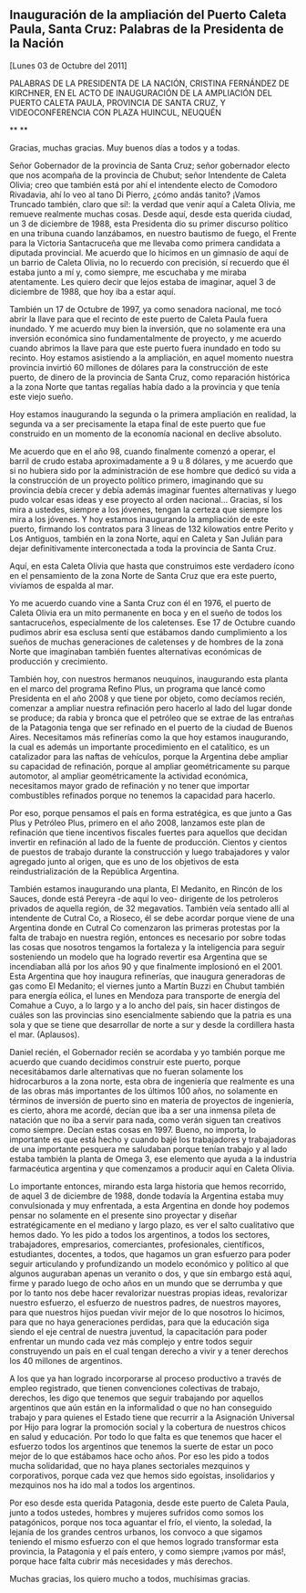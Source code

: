 Inauguración de la ampliación del Puerto Caleta Paula, Santa Cruz: Palabras de la Presidenta de la Nación
---------------------------------------------------------------------------------------------------------

[Lunes 03 de Octubre del 2011]

PALABRAS DE LA PRESIDENTA DE LA NACIÓN, CRISTINA FERNÁNDEZ DE KIRCHNER,
EN EL ACTO DE INAUGURACIÓN DE LA AMPLIACIÓN DEL PUERTO CALETA PAULA,
PROVINCIA DE SANTA CRUZ, Y VIDEOCONFERENCIA CON PLAZA HUINCUL, NEUQUÉN

** **

Gracias, muchas gracias. Muy buenos días a todos y a todas.

Señor Gobernador de la provincia de Santa Cruz; señor gobernador electo
que nos acompaña de la provincia de Chubut; señor Intendente de Caleta
Olivia; creo que también está por ahí el intendente electo de Comodoro
Rivadavia, ahí lo veo al tano Di Pierro, ¿cómo andás tanito? ¡Vamos
Truncado también, claro que sí!: la verdad que venir aquí a Caleta
Olivia, me remueve realmente muchas cosas. Desde aquí, desde esta
querida ciudad, un 3 de diciembre de 1988, esta Presidenta dio su primer
discurso político en una tribuna cuando lanzábamos, en nuestro bautismo
de fuego, el Frente para la Victoria Santacruceña que me llevaba como
primera candidata a diputada provincial. Me acuerdo que lo hicimos en un
gimnasio de aquí de un barrio de Caleta Olivia, no lo recuerdo con
precisión, sí recuerdo que él estaba junto a mí y, como siempre, me
escuchaba y me miraba atentamente. Les quiero decir que lejos estaba de
imaginar, aquel 3 de diciembre de 1988, que hoy iba a estar aquí.

También un 17 de Octubre de 1997, ya como senadora nacional, me tocó
abrir la llave para que el recinto de este puerto de Caleta Paula fuera
inundado. Y me acuerdo muy bien la inversión, que no solamente era una
inversión económica sino fundamentalmente de proyecto, y me acuerdo
cuando abrimos la llave para que este puerto fuera inundado en todo su
recinto. Hoy estamos asistiendo a la ampliación, en aquel momento
nuestra provincia invirtió 60 millones de dólares para la construcción
de este puerto, de dinero de la provincia de Santa Cruz, como reparación
histórica a la zona Norte que tantas regalías había dado a la provincia
y que tenía este viejo sueño.

Hoy estamos inaugurando la segunda o la primera ampliación en realidad,
la segunda va a ser precisamente la etapa final de este puerto que fue
construido en un momento de la economía nacional en declive absoluto.

Me acuerdo que en el año 98, cuando finalmente comenzó a operar, el
barril de crudo estaba aproximadamente a 9 u 8 dólares, y me acuerdo que
si no hubiera sido por la administración de ese hombre que dedicó su
vida a la construcción de un proyecto político primero, imaginando que
su provincia debía crecer y debía además imaginar fuentes alternativas y
luego pudo volcar esas ideas y ese proyecto al orden nacional… Gracias,
sí los mira a ustedes, siempre a los jóvenes, tengan la certeza que
siempre los mira a los jóvenes. Y hoy estamos inaugurando la ampliación
de este puerto, firmando los contratos para 3 líneas de 132 kilowatios
entre Perito y Los Antiguos, también en la zona Norte, aquí en Caleta y
San Julián para dejar definitivamente interconectada a toda la provincia
de Santa Cruz.

Aquí, en esta Caleta Olivia que hasta que construimos este verdadero
ícono en el pensamiento de la zona Norte de Santa Cruz que era este
puerto, vivíamos de espalda al mar.

Yo me acuerdo cuando vine a Santa Cruz con él en 1976, el puerto de
Caleta Olivia era un mito permanente en boca y en el sueño de todos los
santacruceños, especialmente de los caletenses. Ese 17 de Octubre cuando
pudimos abrir esa esclusa sentí que estábamos dando cumplimiento a los
sueños de muchas generaciones de caletenses y de hombres de la zona
Norte que imaginaban también fuentes alternativas económicas de
producción y crecimiento.

También hoy, con nuestros hermanos neuquinos, inaugurando esta planta en
el marco del programa Refino Plus, un programa que lancé como Presidenta
en el año 2008 y que tiene por objeto, como decíamos recién, comenzar a
ampliar nuestra refinación pero hacerlo al lado del lugar donde se
produce; da rabia y bronca que el petróleo que se extrae de las entrañas
de la Patagonia tenga que ser refinado en el puerto de la ciudad de
Buenos Aires. Necesitamos más refinerías como la que hoy estamos
inaugurando, la cual es además un importante procedimiento en el
catalítico, es un catalizador para las naftas de vehículos, porque la
Argentina debe ampliar su capacidad de refinación, porque al ampliar
geométricamente su parque automotor, al ampliar geométricamente la
actividad económica, necesitamos mayor grado de refinación y no tener
que importar combustibles refinados porque no tenemos la capacidad para
hacerlo.

Por eso, porque pensamos el país en forma estratégica, es que junto a
Gas Plus y Petróleo Plus, primero en el año 2008, lanzamos este plan de
refinación que tiene incentivos fiscales fuertes para aquellos que
decidan invertir en refinación al lado de la fuente de producción.
Cientos y cientos de puestos de trabajo durante la construcción y luego
trabajadores y valor agregado junto al origen, que es uno de los
objetivos de esta reindustrialización de la República Argentina.

También estamos inaugurando una planta, El Medanito, en Rincón de los
Sauces, donde está Pereyra -de aquí lo veo- dirigente de los petroleros
privados de aquella región, de 32 megavatios. También veía sentado allí
al intendente de Cutral Co, a Rioseco, él se debe acordar porque viene
de una Argentina donde en Cutral Co comenzaron las primeras protestas
por la falta de trabajo en nuestra región, entonces es necesario por
sobre todas las cosas que nosotros tengamos la fortaleza y la
inteligencia para seguir sosteniendo un modelo que ha logrado revertir
esa Argentina que se incendiaban allá por los años 90 y que finalmente
implosionó en el 2001. Esta Argentina que hoy inaugura refinerías, que
inaugura generadoras de gas como El Medanito; el viernes junto a Martín
Buzzi en Chubut también para energía eólica, el lunes en Mendoza para
transporte de energía del Comahue a Cuyo, a lo largo y a lo ancho del
país, sin hacer distingos de cuáles son las provincias sino
esencialmente sabiendo que la patria es una sola y que se tiene que
desarrollar de norte a sur y desde la cordillera hasta el mar.
(Aplausos).

Daniel recién, el Gobernador recién se acordaba y yo también porque me
acuerdo que cuando decidimos construir este puerto, porque necesitábamos
darle alternativas que no fueran solamente los hidrocarburos a la zona
norte, esta obra de ingeniería que realmente es una de las obras más
importantes de los últimos 100 años, no solamente en términos de
inversión de puerto sino en materia de proyectos de ingeniería, es
cierto, ahora me acordé, decían que iba a ser una inmensa pileta de
natación que no iba a servir para nada, como verán siguen tan creativos
como siempre. Decían estas cosas en 1997. Bueno, no importa, lo
importante es que está hecho y cuando bajé los trabajadores y
trabajadoras de una importante pesquera me saludaban porque tenían
trabajo y al lado estaba también la planta de Omega 3, ese elemento que
ayuda a la industria farmacéutica argentina y que comenzamos a producir
aquí en Caleta Olivia.

Lo importante entonces, mirando esta larga historia que hemos recorrido,
de aquel 3 de diciembre de 1988, donde todavía la Argentina estaba muy
convulsionada y muy enfrentada, a esta Argentina en donde hoy podemos
pensar no solamente en el presente sino proyectar y diseñar
estratégicamente en el mediano y largo plazo, es ver el salto
cualitativo que hemos dado. Yo les pido a todos los argentinos, a todos
los sectores, trabajadores, empresarios, comerciantes, profesionales,
científicos, estudiantes, docentes, a todos, que hagamos un gran
esfuerzo para poder seguir articulando y profundizando un modelo
económico y político al que algunos auguraban apenas un veranito o dos,
y que sin embargo está aquí, firme y parado luego de ocho años en un
mundo que se derrumba y que por lo tanto nos debe hacer revalorizar
nuestras propias ideas, revalorizar nuestro esfuerzo, el esfuerzo de
nuestros padres, de nuestros mayores, para que nuestros hijos puedan
vivir mejor de lo que nosotros lo hicimos, para que no haya generaciones
perdidas, para que la educación siga siendo el eje central de nuestra
juventud, la capacitación para poder enfrentar un mundo cada vez más
complejo y entre todos seguir construyendo un país en el cual tengan
derecho a vivir y a tener derechos los 40 millones de argentinos.

A los que ya han logrado incorporarse al proceso productivo a través de
empleo registrado, que tienen convenciones colectivas de trabajo,
derechos, les digo que tenemos que seguir trabajando por aquellos
argentinos que aún están en la informalidad o que no han conseguido
trabajo y para quienes el Estado tiene que recurrir a la Asignación
Universal por Hijo para lograr la promoción social y la cobertura de
nuestros chicos en salud y educación. Por todo lo que falta es que
tenemos que hacer el esfuerzo todos los argentinos que tenemos la suerte
de estar un poco mejor de lo que estábamos hace ocho años. Por eso les
pido a todos mucha solidaridad, que no haya planes sectoriales mezquinos
y corporativos, porque cada vez que hemos sido egoístas, insolidarios y
mezquinos nos ha ido mal a todos los argentinos.

Por eso desde esta querida Patagonia, desde este puerto de Caleta Paula,
junto a todos ustedes, hombres y mujeres sufridos como somos los
patagónicos, porque nos toca aguantar el frío, el viento, la soledad, la
lejanía de los grandes centros urbanos, los convoco a que sigamos
teniendo el mismo esfuerzo con el que hemos logrado transformar esta
provincia, la Patagonia y el país entero, y como siempre ¡vamos por
más!, porque hace falta cubrir más necesidades y más derechos.

Muchas gracias, los quiero mucho a todos, muchísimas gracias.
